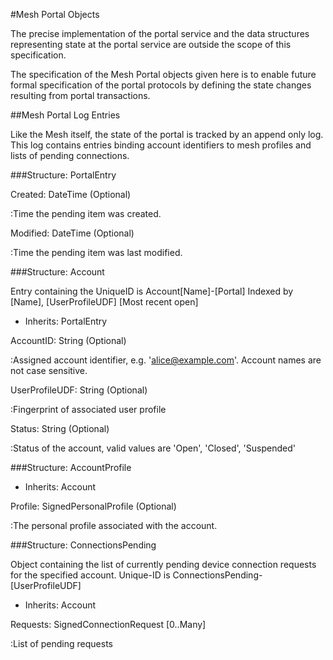 ﻿

#Mesh Portal Objects

The precise implementation of the portal service and the
data structures representing state at the portal
service are outside the scope of this specification.

The specification of the Mesh Portal objects given here is to
enable future formal specification of the portal protocols
by defining the state changes resulting from portal
transactions.

##Mesh Portal Log Entries

Like the Mesh itself, the state of the portal is tracked by an
append only log. This log contains entries binding account identifiers
to mesh profiles and lists of pending connections.

###Structure: PortalEntry


Created: DateTime (Optional)

:Time the pending item was created.

Modified: DateTime (Optional)

:Time the pending item was last modified.

###Structure: Account

Entry containing the 
UniqueID is Account[Name]-[Portal]
Indexed by [Name], [UserProfileUDF] [Most recent open]

* Inherits: PortalEntry


AccountID: String (Optional)

:Assigned account identifier, e.g. 'alice@example.com'. Account names are 
not case sensitive.

UserProfileUDF: String (Optional)

:Fingerprint of associated user profile

Status: String (Optional)

:Status of the account, valid values are 'Open', 'Closed',
'Suspended'

###Structure: AccountProfile

* Inherits: Account


Profile: SignedPersonalProfile (Optional)

:The personal profile associated with the account.

###Structure: ConnectionsPending

Object containing the list of currently pending device connection requests
for the specified account. 
Unique-ID is ConnectionsPending-[UserProfileUDF]

* Inherits: Account


Requests: SignedConnectionRequest [0..Many]

:List of pending requests

